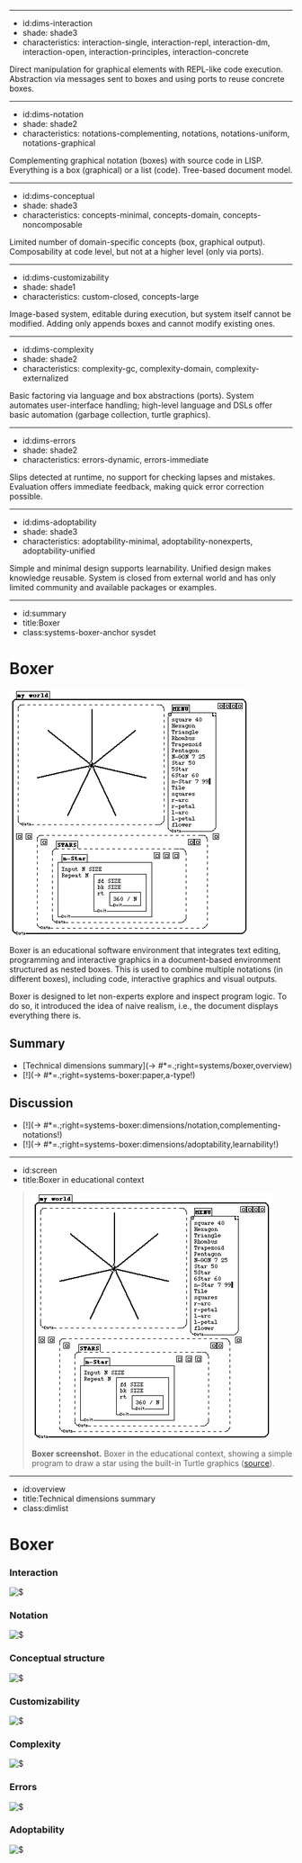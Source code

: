 ----------------------------------------------------------------------------------------------------
- id:dims-interaction
- shade: shade3
- characteristics: interaction-single, interaction-repl, interaction-dm, interaction-open, interaction-principles, interaction-concrete

Direct manipulation for graphical elements with REPL-like code execution.
Abstraction via messages sent to boxes and using ports to reuse concrete boxes.

----------------------------------------------------------------------------------------------------
- id:dims-notation
- shade: shade2
- characteristics: notations-complementing, notations, notations-uniform, notations-graphical

Complementing graphical notation (boxes) with source code in LISP.
Everything is a box (graphical) or a list (code). Tree-based document model.

----------------------------------------------------------------------------------------------------
- id:dims-conceptual
- shade: shade3
- characteristics: concepts-minimal, concepts-domain, concepts-noncomposable

Limited number of domain-specific concepts (box, graphical output).
Composability at code level, but not at a higher level (only via ports). 

----------------------------------------------------------------------------------------------------
- id:dims-customizability
- shade: shade1
- characteristics: custom-closed, concepts-large

Image-based system, editable during execution, but system itself cannot be modified.
Adding only appends boxes and cannot modify existing ones.

----------------------------------------------------------------------------------------------------
- id:dims-complexity
- shade: shade2
- characteristics: complexity-gc, complexity-domain, complexity-externalized

Basic factoring via language and box abstractions (ports). System automates user-interface 
handling; high-level language and DSLs offer basic automation (garbage collection, turtle graphics).

----------------------------------------------------------------------------------------------------
- id:dims-errors
- shade: shade2
- characteristics: errors-dynamic, errors-immediate

Slips detected at runtime, no support for checking lapses and mistakes.
Evaluation offers immediate feedback, making quick error correction possible.

----------------------------------------------------------------------------------------------------
- id:dims-adoptability
- shade: shade3
- characteristics: adoptability-minimal, adoptability-nonexperts, adoptability-unified

Simple and minimal design supports learnability. Unified design makes knowledge reusable.
System is closed from external world and has only limited community and available packages or examples.

----------------------------------------------------------------------------------------------------
- id:summary
- title:Boxer
- class:systems-boxer-anchor sysdet

# Boxer

[![](img/sys/boxer.gif)](#image=systems/boxer,screen)

Boxer is an educational software environment that integrates text editing, programming and interactive
graphics in a document-based environment structured as nested boxes. This is used to combine multiple
notations (in different boxes), including code, interactive graphics and visual outputs.

Boxer is designed to let non-experts explore and inspect program logic. To do so, it
introduced the idea of naive realism, i.e., the document displays everything there is. 

## Summary

- [Technical dimensions summary](-> #*=.;right=systems/boxer,overview)
- [!](-> #*=.;right=systems-boxer:paper,a-type!)

## Discussion

- [!](-> #*=.;right=systems-boxer:dimensions/notation,complementing-notations!)
- [!](-> #*=.;right=systems-boxer:dimensions/adoptability,learnability!)

----------------------------------------------------------------------------------------------------
- id:screen
- title:Boxer in educational context

> ![Boxer screenshot](img/sys/boxer.gif)
> 
> **Boxer screenshot.** Boxer in the educational context, showing a simple program to draw a star using the built-in Turtle graphics
> ([source](https://www.mathed.page/t-and-m/turtle-and-mouse.html)).

----------------------------------------------------------------------------------------------------
- id:overview
- title:Technical dimensions summary
- class:dimlist

# Boxer

### Interaction

![$](systems/boxer,dims-interaction)

### Notation

![$](systems/boxer,dims-notation)

### Conceptual structure

![$](systems/boxer,dims-conceptual)

### Customizability

![$](systems/boxer,dims-customizability)

### Complexity

![$](systems/boxer,dims-complexity)

### Errors

![$](systems/boxer,dims-errors)

### Adoptability

![$](systems/boxer,dims-adoptability)
